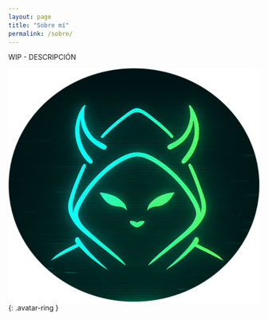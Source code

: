 ```yaml
---
layout: page
title: "Sobre mí"
permalink: /sobre/
---
```


WIP - DESCRIPCIÓN

![Avatar de Enrique](/assets/logo/avatar.png){: .avatar-ring }




